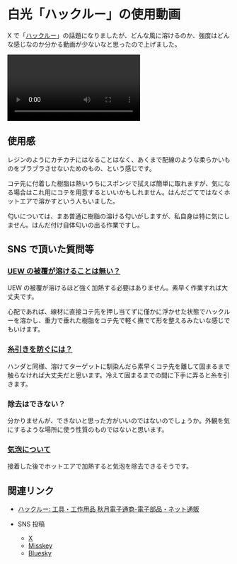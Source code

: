 # 白光「ハックルー」の使用動画

X で「[ハックルー](https://akizukidenshi.com/catalog/g/g107884/)」の話題になりましたが、どんな風に溶けるのか、強度はどんな感じなのか分かる動画が少ないなと思ったので上げました。

![](https://www.shapoco.net/media/2025/20251004_hakkuroo.mp4)

## 使用感

レジンのようにカチカチにはなることはなく、あくまで配線のような柔らかいものをブラブラさせないためのもの、という感じです。

コテ先に付着した樹脂は熱いうちにスポンジで拭えば簡単に取れますが、気になる場合はこれ用にコテを用意するといいかもしれません。はんだごてではなくホットエアで溶かすという人もいました。

匂いについては、まあ普通に樹脂の溶ける匂いがしますが、私自身は特に気にしません。はんだ付け自体匂いの出る作業ですし。

## SNS で頂いた質問等

### [UEW の被覆が溶けることは無い？](https://twitter.com/KOBA789/status/1974442868732518757)

UEW の被覆が溶けるほど強く加熱する必要はありません。素早く作業すれば大丈夫です。

心配であれば、線材に直接コテ先を押し当てずに僅かに浮かせた状態でハックルーを溶かし、重力で垂れた樹脂をコテ先で軽く撫でて形を整えるみたいな感じでもいけます。

### [糸引きを防ぐには？](https://twitter.com/shapoco/status/1974488256495636837)

ハンダと同様、溶けてターゲットに馴染んだら素早くコテ先を離して固まるまで触らなければ大丈夫だと思います。冷えて固まるまでの間に下手に弄ると糸を引きます。

### 除去はできない？

分かりませんが、できないと思った方がいいのではないのでしょうか。外観を気にするような場所に使う性質のものではないと思います。

### [気泡について](https://twitter.com/MakeAugusta/status/1974471262631284969)

接着した後でホットエアで加熱すると気泡を除去できるそうです。

## 関連リンク

- [ハックルー: 工具・工作用品 秋月電子通商-電子部品・ネット通販](https://akizukidenshi.com/catalog/g/g107884/)
- SNS 投稿

    - [X](https://twitter.com/shapoco/status/1974440731319402692)
    - [Misskey](https://misskey.io/notes/adfsu7n1rcv90gy5)
    - [Bluesky](https://bsky.app/profile/shapoco.net/post/3m2ekqpisn22m)